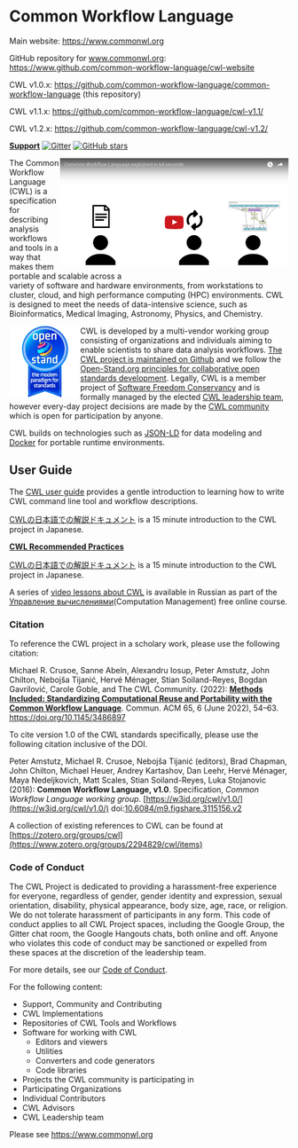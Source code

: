 Common Workflow Language
========================

Main website: https://www.commonwl.org

GitHub repository for www.commonwl.org:
https://www.github.com/common-workflow-language/cwl-website

CWL v1.0.x: https://github.com/common-workflow-language/common-workflow-language (this repository)

CWL v1.1.x: https://github.com/common-workflow-language/cwl-v1.1/

CWL v1.2.x: https://github.com/common-workflow-language/cwl-v1.2/

[**Support**](#Support) [![Gitter](https://badges.gitter.im/Join%20Chat.svg)](https://gitter.im/common-workflow-language/common-workflow-language?utm_source=badge&utm_medium=badge&utm_campaign=pr-badge&utm_content=badge)
[![GitHub stars](https://img.shields.io/github/stars/common-workflow-language/common-workflow-language.svg)](https://github.com/common-workflow-language/common-workflow-language/stargazers)

<a href="https://www.youtube.com/watch?v=86eY8xs-Vo8"><img align="right"
src="https://github.com/common-workflow-language/logo/raw/main/intro_video_screenshot_413x193.png"
alt="[Video] Common Workflow Language explained in 64 seconds"></a>
The Common Workflow Language (CWL) is a specification for describing analysis
workflows and tools in a way that makes them portable and scalable across a\
variety of software and hardware environments, from workstations to cluster,
cloud, and high performance computing (HPC) environments.  CWL is designed to
meet the needs of data-intensive science, such as Bioinformatics, Medical
Imaging, Astronomy, Physics, and Chemistry.

<a href="https://open-stand.org/about-us/principles"><img align="left"
src="https://github.com/common-workflow-language/cwl-website/raw/main/openstand-128x128-blue.png" alt="Open Stand badge"></a>
CWL is developed by a multi-vendor working group consisting of
organizations and individuals aiming to enable scientists to share data
analysis workflows.  [The CWL project is maintained on
Github](https://github.com/common-workflow-language/common-workflow-language)
and we follow the [Open-Stand.org principles for collaborative open standards development](https://open-stand.org/about-us/principles/).
Legally, CWL is a member project of [Software Freedom Conservancy](https://sfconservancy.org/news/2018/apr/11/cwl-new-member-project/)
and is formally managed by the elected [CWL leadership team](#Leadership_Team),
however every-day project decisions are made by the [CWL community](#Support)
which is open for participation by anyone.

CWL builds on technologies such as [JSON-LD](https://json-ld.org)
for data modeling and [Docker](https://www.docker.com/) for portable runtime
environments.

## User Guide

The [CWL user guide](https://www.commonwl.org/user_guide/) provides a
gentle introduction to learning how to write CWL command line tool and workflow
descriptions.

[CWLの日本語での解説ドキュメント](https://github.com/pitagora-galaxy/cwl/wiki/CWL-Start-Guide-JP)
is a 15 minute introduction to the CWL project in Japanese.

[**CWL Recommended Practices**](http://www.commonwl.org/user_guide/rec-practices/)

[CWLの日本語での解説ドキュメント](https://github.com/pitagora-galaxy/cwl/wiki/CWL-Start-Guide-JP) is a 15 minute introduction to the
CWL project in Japanese.

A series of [video lessons about CWL](https://stepik.org/lesson/35918/step/1?unit=15070) is available in Russian as part of the [Управление вычислениями](https://stepik.org/course/1612/syllabus)(Computation Management) free online course.

### Citation

To reference the CWL project in a scholary work, please use the following
citation:

Michael R. Crusoe, Sanne Abeln, Alexandru Iosup, Peter Amstutz, John Chilton,
Nebojša Tijanić, Hervé Ménager, Stian Soiland-Reyes, Bogdan Gavrilović,
Carole Goble, and The CWL Community. (2022): **[Methods Included: Standardizing Computational Reuse
and Portability with the Common Workflow Language](https://cacm.acm.org/magazines/2022/6/261172-methods-included/fulltext)**.
Commun. ACM 65, 6 (June 2022), 54–63. https://doi.org/10.1145/3486897

To cite version 1.0 of the CWL standards specifically, please use the following
citation inclusive of the DOI.

Peter Amstutz, Michael R. Crusoe, Nebojša Tijanić (editors), Brad Chapman, John
Chilton, Michael Heuer, Andrey Kartashov, Dan Leehr, Hervé Ménager, Maya
Nedeljkovich, Matt Scales, Stian Soiland-Reyes, Luka Stojanovic (2016):
**Common Workflow Language, v1.0**. Specification, _Common Workflow Language
working group_. [https://w3id.org/cwl/v1.0/](https://w3id.org/cwl/v1.0/)
doi:[10.6084/m9.figshare.3115156.v2](https://doi.org/10.6084/m9.figshare.3115156.v2)

A collection of existing references to CWL can be found at [https://zotero.org/groups/cwl](https://www.zotero.org/groups/2294829/cwl/items)

### Code of Conduct

The CWL Project is dedicated to providing a harassment-free experience for
everyone, regardless of gender, gender identity and expression, sexual
orientation, disability, physical appearance, body size, age, race, or
religion. We do not tolerate harassment of participants in any form.
This code of conduct applies to all CWL Project spaces, including the Google
Group, the Gitter chat room, the Google Hangouts chats, both online and off.
Anyone who violates this code of conduct may be sanctioned or expelled from
these spaces at the discretion of the leadership team.

For more details, see our [Code of
Conduct](https://github.com/common-workflow-language/common-workflow-language/blob/main/CODE_OF_CONDUCT.md).

<a name="Support"></a>
For the following content:
 - Support, Community and Contributing
 - CWL Implementations
 - Repositories of CWL Tools and Workflows
 - Software for working with CWL
   - Editors and viewers
   - Utilities
   - Converters and code generators
   - Code libraries
 - Projects the CWL community is participating in
 - Participating Organizations
 - Individual Contributors
 - CWL Advisors
 - CWL Leadership team

Please see <https://www.commonwl.org>
